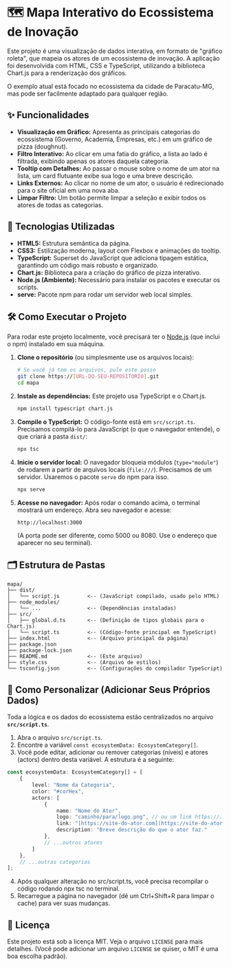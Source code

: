 # 🗺️ Mapa Interativo do Ecossistema de Inovação

Este projeto é uma visualização de dados interativa, em formato de "gráfico roleta", que mapeia os atores de um ecossistema de inovação. A aplicação foi desenvolvida com HTML, CSS e TypeScript, utilizando a biblioteca Chart.js para a renderização dos gráficos.

O exemplo atual está focado no ecossistema da cidade de Paracatu-MG, mas pode ser facilmente adaptado para qualquer região.

## ✨ Funcionalidades

* **Visualização em Gráfico:** Apresenta as principais categorias do ecossistema (Governo, Academia, Empresas, etc.) em um gráfico de pizza (doughnut).
* **Filtro Interativo:** Ao clicar em uma fatia do gráfico, a lista ao lado é filtrada, exibindo apenas os atores daquela categoria.
* **Tooltip com Detalhes:** Ao passar o mouse sobre o nome de um ator na lista, um card flutuante exibe sua logo e uma breve descrição.
* **Links Externos:** Ao clicar no nome de um ator, o usuário é redirecionado para o site oficial em uma nova aba.
* **Limpar Filtro:** Um botão permite limpar a seleção e exibir todos os atores de todas as categorias.

## 🚀 Tecnologias Utilizadas

* **HTML5:** Estrutura semântica da página.
* **CSS3:** Estilização moderna, layout com Flexbox e animações do tooltip.
* **TypeScript:** Superset do JavaScript que adiciona tipagem estática, garantindo um código mais robusto e organizado.
* **Chart.js:** Biblioteca para a criação do gráfico de pizza interativo.
* **Node.js (Ambiente):** Necessário para instalar os pacotes e executar os scripts.
* **serve:** Pacote npm para rodar um servidor web local simples.

## 🛠️ Como Executar o Projeto

Para rodar este projeto localmente, você precisará ter o [Node.js](https://nodejs.org/en/) (que inclui o npm) instalado em sua máquina.

1.  **Clone o repositório** (ou simplesmente use os arquivos locais):
    ```bash
    # Se você já tem os arquivos, pule este passo
    git clone https://[URL-DO-SEU-REPOSITORIO].git
    cd mapa
    ```

2.  **Instale as dependências:**
    Este projeto usa TypeScript e o Chart.js.
    ```bash
    npm install typescript chart.js
    ```

3.  **Compile o TypeScript:**
    O código-fonte está em `src/script.ts`. Precisamos compilá-lo para JavaScript (o que o navegador entende), o que criará a pasta `dist/`:
    ```bash
    npx tsc
    ```

4.  **Inicie o servidor local:**
    O navegador bloqueia módulos (`type="module"`) de rodarem a partir de arquivos locais (`file:///`). Precisamos de um servidor. Usaremos o pacote `serve` do npm para isso.
    ```bash
    npx serve
    ```

5.  **Acesse no navegador:**
    Após rodar o comando acima, o terminal mostrará um endereço. Abra seu navegador e acesse:
    ```
    http://localhost:3000
    ```
    (A porta pode ser diferente, como 5000 ou 8080. Use o endereço que aparecer no seu terminal).

## 🗂️ Estrutura de Pastas

```
mapa/
├── dist/
│   └── script.js         <-- (JavaScript compilado, usado pelo HTML)
├── node_modules/
│   └── ...               <-- (Dependências instaladas)
├── src/
│   ├── global.d.ts       <-- (Definição de tipos globais para o Chart.js)
│   └── script.ts         <-- (Código-fonte principal em TypeScript)
├── index.html            <-- (Arquivo principal da página)
├── package.json
├── package-lock.json
├── README.md             <-- (Este arquivo)
├── style.css             <-- (Arquivo de estilos)
└── tsconfig.json         <-- (Configurações do compilador TypeScript)
```

## 🎨 Como Personalizar (Adicionar Seus Próprios Dados)

Toda a lógica e os dados do ecossistema estão centralizados no arquivo **`src/script.ts`**.

1.  Abra o arquivo `src/script.ts`.
2.  Encontre a variável `const ecosystemData: EcosystemCategory[]`.
3.  Você pode editar, adicionar ou remover categorias (níveis) e atores (actors) dentro desta variável. A estrutura é a seguinte:

```typescript
const ecosystemData: EcosystemCategory[] = [
    {
        level: "Nome da Categoria",
        color: "#corHex",
        actors: [
            {
                name: "Nome do Ator",
                logo: "caminho/para/logo.png", // ou um link https://...
                link: "[https://site-do-ator.com](https://site-do-ator.com)",
                description: "Breve descrição do que o ator faz."
            },
            // ...outros atores
        ]
    },
    // ...outras categorias
];
```
4. Após qualquer alteração no src/script.ts, você precisa recompilar o código rodando npx tsc no terminal.
5. Recarregue a página no navegador (dê um Ctrl+Shift+R para limpar o cache) para ver suas mudanças.

## 📄 Licença
Este projeto está sob a licença MIT. Veja o arquivo `LICENSE` para mais detalhes. (Você pode adicionar um arquivo `LICENSE` se quiser, o MIT é uma boa escolha padrão).
